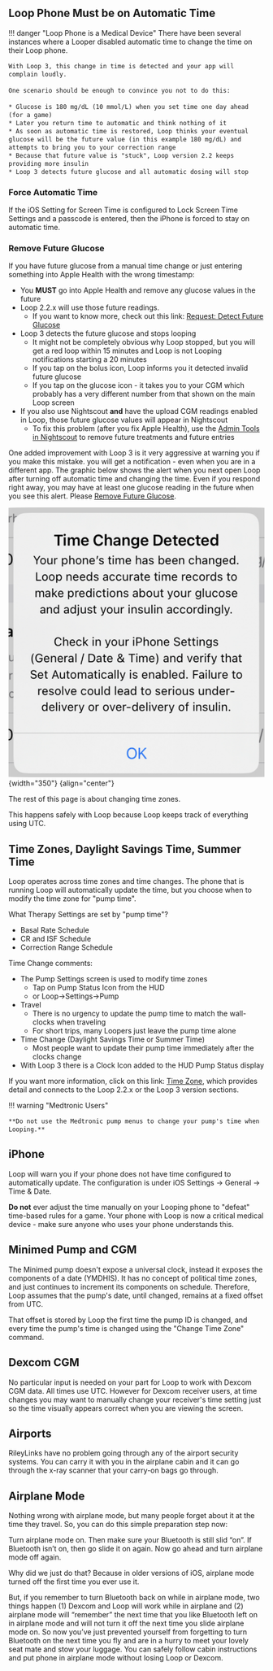 ## Loop Phone Must be on Automatic Time

!!! danger "Loop Phone is a Medical Device"
    There have been several instances where a Looper disabled automatic time to change the time on their Loop phone.

    With Loop 3, this change in time is detected and your app will complain loudly.

    One scenario should be enough to convince you not to do this:

    * Glucose is 180 mg/dL (10 mmol/L) when you set time one day ahead (for a game)
    * Later you return time to automatic and think nothing of it
    * As soon as automatic time is restored, Loop thinks your eventual glucose will be the future value (in this example 180 mg/dL) and attempts to bring you to your correction range
    * Because that future value is "stuck", Loop version 2.2 keeps providing more insulin
    * Loop 3 detects future glucose and all automatic dosing will stop

### Force Automatic Time

If the iOS Setting for Screen Time is configured to Lock Screen Time Settings and a passcode is entered, then the iPhone is forced to stay on automatic time.

### Remove Future Glucose

If you have future glucose from a manual time change or just entering something into Apple Health with the wrong timestamp:

* You **MUST** go into Apple Health and remove any glucose values in the future
* Loop 2.2.x will use those future readings.
    * If you want to know more, check out this link: [Request: Detect Future Glucose](https://github.com/LoopKit/Loop/issues/1890)
* Loop 3 detects the future glucose and stops looping
    * It might not be completely obvious why Loop stopped, but you will get a red loop within 15 minutes and Loop is not Looping notifications starting a 20 minutes
    * If you tap on the bolus icon, Loop informs you it detected invalid future glucose
    * If you tap on the glucose icon - it takes you to your CGM which probably has a very different number from that shown on the main Loop screen
* If you also use Nightscout **and** have the upload CGM readings enabled in Loop, those future glucose values will appear in Nightscout
    * To fix this problem (after you fix Apple Health), use the [Admin Tools in Nightscout](https://nightscout.github.io/nightscout/admin_tools/) to remove future treatments and future entries

One added improvement with Loop 3 is it very aggressive at warning you if you make this mistake. you will get a notification - even when you are in a different app. The graphic below shows the alert when you next open Loop after turning off automatic time and changing the time. Even if you respond right away, you may have at least one glucose reading in the future when you see this alert. Please [Remove Future Glucose](#remove-future-glucose).

![notification displayed when automatic time is disabled on Loop phone](../loop-3/img/loop-3-omnipod-time-change.svg){width="350"}
{align="center"}

The rest of this page is about changing time zones.

This happens safely with Loop because Loop keeps track of everything using UTC.

## Time Zones, Daylight Savings Time, Summer Time

Loop operates across time zones and time changes. The phone that is running Loop will automatically update the time, but you choose when to modify the time zone for "pump time".

What Therapy Settings are set by "pump time"?

* Basal Rate Schedule
* CR and ISF Schedule
* Correction Range Schedule

Time Change comments:

* The Pump Settings screen is used to modify time zones
    * Tap on Pump Status Icon from the HUD
    * or Loop->Settings->Pump
* Travel
    * There is no urgency to update the pump time to match the wall-clocks when traveling
    * For short trips, many Loopers just leave the pump time alone
* Time Change (Daylight Savings Time or Summer Time)
    * Most people want to update their pump time immediately after the clocks change
* With Loop 3 there is a Clock Icon added to the HUD Pump Status display

If you want more information, click on this link: [Time Zone](../loop-3/displays-v3.md#time-zone), which provides detail and connects to the Loop 2.2.x or the Loop 3 version sections.

!!! warning "Medtronic Users"

    **Do not use the Medtronic pump menus to change your pump's time when Looping.**

## iPhone

Loop will warn you if your phone does not have time configured to automatically update. The configuration is under iOS Settings -> General -> Time & Date.

**Do not** ever adjust the time manually on your Looping phone to "defeat" time-based rules for a game. Your phone with Loop is now a critical medical device - make sure anyone who uses your phone understands this.

## Minimed Pump and CGM

The Minimed pump doesn't expose a universal clock, instead it exposes the components of a date (YMDHIS). It has no concept of political time zones, and just continues to increment its components on schedule. Therefore, Loop assumes that the pump's date, until changed, remains at a fixed offset from UTC.

That offset is stored by Loop the first time the pump ID is changed, and every time the pump's time is changed using the "Change Time Zone" command.

## Dexcom CGM

No particular input is needed on your part for Loop to work with Dexcom CGM data. All times use UTC.  However for Dexcom receiver users, at time changes you may want to manually change your receiver's time setting just so the time visually appears correct when you are viewing the screen.

## Airports

RileyLinks have no problem going through any of the airport security systems. You can carry it with you in the airplane cabin and it can go through the x-ray scanner that your carry-on bags go through.

## Airplane Mode

Nothing wrong with airplane mode, but many people forget about it at the time they travel. So, you can do this simple preparation step now:

Turn airplane mode on. Then make sure your Bluetooth is still slid “on”. If Bluetooth isn’t on, then go slide it on again. Now go ahead and turn airplane mode off again.

Why did we just do that? Because in older versions of iOS, airplane mode turned off the first time you ever use it.

But, if you remember to turn Bluetooth back on while in airplane mode, two things happen (1) Dexcom and Loop will work while in airplane and (2) airplane mode will “remember” the next time that you like Bluetooth left on in airplane mode and will not turn it off the next time you slide airplane mode on. So now you’ve just prevented yourself from forgetting to turn Bluetooth on the next time you fly and are in a hurry to meet your lovely seat mate and stow your luggage. You can safely follow cabin instructions and put phone in airplane mode without losing Loop or Dexcom.

